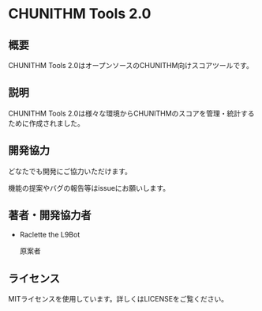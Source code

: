 # CHUNITHM Tools 2.0

## 概要

CHUNITHM Tools 2.0はオープンソースのCHUNITHM向けスコアツールです。

## 説明

CHUNITHM Tools 2.0は様々な環境からCHUNITHMのスコアを管理・統計するために作成されました。

## 開発協力

どなたでも開発にご協力いただけます。

機能の提案やバグの報告等はissueにお願いします。

## 著者・開発協力者

- Raclette the L9Bot

    原案者

## ライセンス

MITライセンスを使用しています。詳しくはLICENSEをご覧ください。